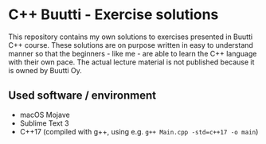 # C++ Buutti - Exercise solutions

This repository contains my own solutions to exercises presented in Buutti C++ course. These solutions are on purpose written in easy to understand manner so that the beginners - like me - are able to learn the C++ language with their own pace. The actual lecture material is not published because it is owned by Buutti Oy.

## Used software / environment

- macOS Mojave
- Sublime Text 3
- C++17 (compiled with g++, using e.g. ```g++ Main.cpp -std=c++17 -o main```)
